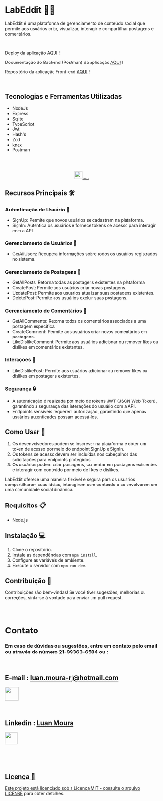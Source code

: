 # LabEddit 🧪📝

LabEddit é uma plataforma de gerenciamento de conteúdo social que permite aos usuários criar, visualizar, interagir e compartilhar postagens e comentários.

<br>

Deploy da aplicação  [AQUI](https://labeddit-deploy.onrender.com) !

Documentação do Backend (Postman) da aplicação [AQUI](https://documenter.getpostman.com/view/28316317/2sA2r9UhLq) !


Repositório da aplicação Front-end [AQUI](https://github.com/Lu4n-M0ur4/Labeddit-FrontEnd) !

<br>

## Tecnologias e Ferramentas Utilizadas

- NodeJs
- Express
- Sqlite
- TypeScript
- Jwt
- Hash's
- Zod
- knex
- Postman
<br>

<br>

<p align="center">
    <a href="https://skillicons.dev">
    <img   src="https://skillicons.dev/icons?i=ts,nodejs,express,sqlite,postman" style="height: 25px;"/>.....
    </a>
<p/>



## Recursos Principais 🛠️

### Autenticação de Usuário 🔐
- SignUp: Permite que novos usuários se cadastrem na plataforma.
- SignIn: Autentica os usuários e fornece tokens de acesso para interagir com a API.

### Gerenciamento de Usuários 👥
- GetAllUsers: Recupera informações sobre todos os usuários registrados no sistema.

### Gerenciamento de Postagens 📝
- GetAllPosts: Retorna todas as postagens existentes na plataforma.
- CreatePost: Permite aos usuários criar novas postagens.
- UpdatePost: Permite aos usuários atualizar suas postagens existentes.
- DeletePost: Permite aos usuários excluir suas postagens.

### Gerenciamento de Comentários 💬
- GetAllComments: Retorna todos os comentários associados a uma postagem específica.
- CreateComment: Permite aos usuários criar novos comentários em postagens.
- LikeDislikeComment: Permite aos usuários adicionar ou remover likes ou dislikes em comentários existentes.

### Interações 🤝
- LikeDislikePost: Permite aos usuários adicionar ou remover likes ou dislikes em postagens existentes.

### Segurança 🔒
- A autenticação é realizada por meio de tokens JWT (JSON Web Token), garantindo a segurança das interações do usuário com a API.
- Endpoints sensíveis requerem autorização, garantindo que apenas usuários autenticados possam acessá-los.

## Como Usar 🚀

1. Os desenvolvedores podem se inscrever na plataforma e obter um token de acesso por meio do endpoint SignUp e SignIn.
2. Os tokens de acesso devem ser incluídos nos cabeçalhos das solicitações para endpoints protegidos.
3. Os usuários podem criar postagens, comentar em postagens existentes e interagir com conteúdo por meio de likes e dislikes.

LabEddit oferece uma maneira flexível e segura para os usuários compartilharem suas ideias, interagirem com conteúdo e se envolverem em uma comunidade social dinâmica.




## Requisitos 📋

- Node.js


## Instalação 💻

1. Clone o repositório.
2. Instale as dependências com `npm install`.
3. Configure as variáveis de ambiente.
4. Execute o servidor com `npm run dev`.

## Contribuição 🤝

Contribuições são bem-vindas! Se você tiver sugestões, melhorias ou correções, sinta-se à vontade para enviar um pull request.

### <br>
# Contato

### Em caso de dúvidas ou sugestões, entre em contato pelo email  ou através do número <a>21-99363-6584</a> ou :

<br>
<div  >


  ## E-mail : luan.moura-rj@hotmail.com
<p >
    <a href="https://gmail.com" >
    <img   src="https://skillicons.dev/icons?i=gmail" style="height: 45px;"/>
    </a>
<p/>

<br>

 ##  Linkedin : <a href="https://www.linkedin.com/in/luanmoura/" > Luan Moura <a/>

<p >
    <a href="https://www.linkedin.com/in/luanmoura/" >
    <img   src="https://skillicons.dev/icons?i=linkedin" style="height: 40px;"/>
   
  
<p/>
<div/>



### <br><br>

## Licença 📄

Este projeto está licenciado sob a Licença MIT - consulte o arquivo [LICENSE](LICENSE) para obter detalhes.


